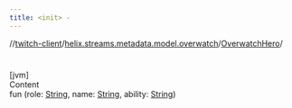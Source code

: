 ```yaml
---
title: <init> -
---
```

//[twitch-client](../../index.md)/[helix.streams.metadata.model.overwatch](../index.md)/[OverwatchHero](index.md)/[<init>](-init-.md)



# <init>  
[jvm]  
Content  
fun [<init>](-init-.md)(role: [String](https://kotlinlang.org/api/latest/jvm/stdlib/kotlin/-string/index.html), name: [String](https://kotlinlang.org/api/latest/jvm/stdlib/kotlin/-string/index.html), ability: [String](https://kotlinlang.org/api/latest/jvm/stdlib/kotlin/-string/index.html))  




